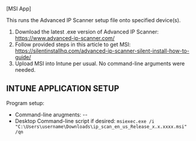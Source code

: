 [MSI App]

This runs the Advanced IP Scanner setup file onto specified device(s).  
1. Download the latest .exe version of Advanced IP Scanner: https://www.advanced-ip-scanner.com/
2. Follow provided steps in this article to get MSI: https://silentinstallhq.com/advanced-ip-scanner-silent-install-how-to-guide/
3. Upload MSI into Intune per usual. No command-line arguments were needed. 

**INTUNE APPLICATION SETUP**
----------------------------
Program setup:
- Command-line arugments: --
- Desktop Command-line script if desired: ```msiexec.exe /i "C:\Users\username\Downloads\ip_scan_en_us_Release_x.x.xxxx.msi" /qn```

